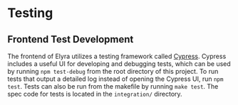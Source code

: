 <!--
{% comment %}
Copyright 2017-2020 IBM Corporation

Licensed under the Apache License, Version 2.0 (the "License");
you may not use this file except in compliance with the License.
You may obtain a copy of the License at

http://www.apache.org/licenses/LICENSE-2.0

Unless required by applicable law or agreed to in writing, software
distributed under the License is distributed on an "AS IS" BASIS,
WITHOUT WARRANTIES OR CONDITIONS OF ANY KIND, either express or implied.
See the License for the specific language governing permissions and
limitations under the License.
{% endcomment %}
-->

# Testing
## Frontend Test Development
The frontend of Elyra utilizes a testing framework called [Cypress](cypress.io). Cypress includes a useful UI for developing and debugging tests, which can be used by running `npm test-debug` from the root directory of this project. To run tests that output a detailed log instead of opening the Cypress UI, run `npm test`. Tests can also be run from the makefile by running `make test`. The spec code for tests is located in the `integration/` directory.
